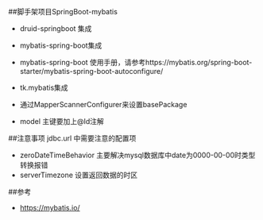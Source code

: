 ##脚手架项目SpringBoot-mybatis
- druid-springboot 集成
- mybatis-spring-boot集成
 - mybatis-spring-boot 使用手册，请参考https://mybatis.org/spring-boot-starter/mybatis-spring-boot-autoconfigure/

- tk.mybatis集成
 - 通过MapperScannerConfigurer来设置basePackage
 - model 主键要加上@Id注解

##注意事项
jdbc.url 中需要注意的配置项
- zeroDateTimeBehavior 主要解决mysql数据库中date为0000-00-00时类型转换报错
- serverTimezone 设置返回数据的时区

##参考
- https://mybatis.io/
